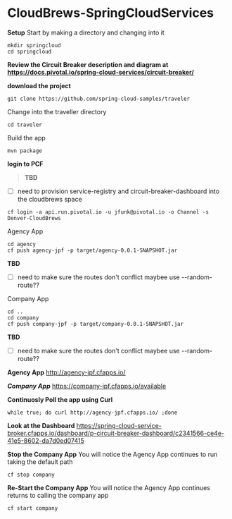 # CloudBrews-SpringCloudServices

**Setup**
Start by making a directory and changing into it

```
mkdir springcloud
cd springcloud
```

**Review the Circuit Breaker description and diagram at 
https://docs.pivotal.io/spring-cloud-services/circuit-breaker/**


**download the project**
```
git clone https://github.com/spring-cloud-samples/traveler
```

Change into the traveller directory
```
cd traveler
```

Build the app
```
mvn package
```

**login to PCF**  
>**TBD**
- [ ] need to provision service-registry and circuit-breaker-dashboard into the cloudbrews space
```
cf login -a api.run.pivotal.io -u jfunk@pivotal.io -o Channel -s Denver-CloudBrews
```
Agency App
```
cd agency
cf push agency-jpf -p target/agency-0.0.1-SNAPSHOT.jar
```
**TBD**  
- [ ] need to make sure the routes don't conflict maybee use --random-route??

Company App
```
cd ..
cd company
cf push company-jpf -p target/company-0.0.1-SNAPSHOT.jar
```
**TBD**
- [ ] need to make sure the routes don't conflict maybee use --random-route??

**Agency App**
http://agency-jpf.cfapps.io/

***Company App***
https://company-jpf.cfapps.io/available

**Continuosly Poll the app using Curl**
```
while true; do curl http://agency-jpf.cfapps.io/ ;done
```

**Look at the Dashboard**
https://spring-cloud-service-broker.cfapps.io/dashboard/p-circuit-breaker-dashboard/c2341566-ce4e-41e5-8602-da7d0ed07415

**Stop the Company App**
You will notice the Agency App continues to run taking the default path
```
cf stop company
```

**Re-Start the Company App**
You will notice the Agency App continues returns to calling the company app 
```
cf start company
```
